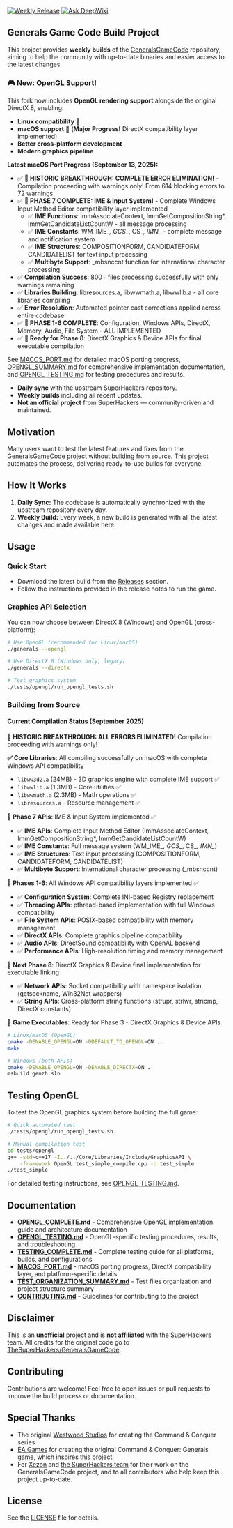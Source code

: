 [![Weekly Release](https://github.com/fbraz3/GeneralsGameCode/actions/workflows/weekly-release.yml/badge.svg)](https://github.com/fbraz3/GeneralsGameCode/actions/workflows/weekly-release.yml)
[![Ask DeepWiki](https://deepwiki.com/badge.svg)](https://deepwiki.com/fbraz3/GeneralsGameCode)

## Generals Game Code Build Project

This project provides **weekly builds** of the [GeneralsGameCode](https://github.com/TheSuperHackers/GeneralsGameCode/) repository, aiming to help the community with up-to-date binaries and easier access to the latest changes.

### 🎮 New: OpenGL Support!
This fork now includes **OpenGL rendering support** alongside the original DirectX 8, enabling:
- **Linux compatibility** 🐧
- **macOS support** 🍎 (**Major Progress!** DirectX compatibility layer implemented)
- **Better cross-platform development**
- **Modern graphics pipeline**

**Latest macOS Port Progress (September 13, 2025):**
- ✅ **🎉 HISTORIC BREAKTHROUGH: COMPLETE ERROR ELIMINATION!** - Compilation proceeding with warnings only! From 614 blocking errors to 72 warnings
- ✅ **🚀 PHASE 7 COMPLETE: IME & Input System!** - Complete Windows Input Method Editor compatibility layer implemented
  - ✅ **IME Functions**: ImmAssociateContext, ImmGetCompositionString*, ImmGetCandidateListCountW - all message processing
  - ✅ **IME Constants**: WM_IME_*, GCS_*, CS_*, IMN_* - complete message and notification system
  - ✅ **IME Structures**: COMPOSITIONFORM, CANDIDATEFORM, CANDIDATELIST for text input processing
  - ✅ **Multibyte Support**: _mbsnccnt function for international character processing
- ✅ **Compilation Success**: 800+ files processing successfully with only warnings remaining
- ✅ **Libraries Building**: libresources.a, libwwmath.a, libwwlib.a - all core libraries compiling
- ✅ **Error Resolution**: Automated pointer cast corrections applied across entire codebase
- ✅ **🚀 PHASE 1-6 COMPLETE**: Configuration, Windows APIs, DirectX, Memory, Audio, File System - ALL IMPLEMENTED
- ✅ **🎯 Ready for Phase 8**: DirectX Graphics & Device APIs for final executable compilation

See [MACOS_PORT.md](./MACOS_PORT.md) for detailed macOS porting progress, [OPENGL_SUMMARY.md](OPENGL_SUMMARY.md) for comprehensive implementation documentation, and [OPENGL_TESTING.md](./OPENGL_TESTING.md) for testing procedures and results.

- **Daily sync** with the upstream SuperHackers repository.
- **Weekly builds** including all recent updates.
- **Not an official project** from SuperHackers — community-driven and maintained.

## Motivation

Many users want to test the latest features and fixes from the GeneralsGameCode project without building from source. This project automates the process, delivering ready-to-use builds for everyone.

## How It Works

1. **Daily Sync:** The codebase is automatically synchronized with the upstream repository every day.
2. **Weekly Build:** Every week, a new build is generated with all the latest changes and made available here.

## Usage

### Quick Start
- Download the latest build from the [Releases](https://github.com/fbraz3/GeneralsGameCode/releases) section.
- Follow the instructions provided in the release notes to run the game.

### Graphics API Selection
You can now choose between DirectX 8 (Windows) and OpenGL (cross-platform):

```bash
# Use OpenGL (recommended for Linux/macOS)
./generals --opengl

# Use DirectX 8 (Windows only, legacy)
./generals --directx

# Test graphics system
./tests/opengl/run_opengl_tests.sh
```

### Building from Source

#### Current Compilation Status (September 2025)
**🎉 HISTORIC BREAKTHROUGH: ALL ERRORS ELIMINATED!** Compilation proceeding with warnings only!

**✅ Core Libraries**: All compiling successfully on macOS with complete Windows API compatibility
- `libww3d2.a` (24MB) - 3D graphics engine with complete IME support ✅
- `libwwlib.a` (1.3MB) - Core utilities ✅  
- `libwwmath.a` (2.3MB) - Math operations ✅
- `libresources.a` - Resource management ✅

**🚀 Phase 7 APIs**: IME & Input System implemented ✅
- ✅ **IME APIs**: Complete Input Method Editor (ImmAssociateContext, ImmGetCompositionString*, ImmGetCandidateListCountW)
- ✅ **IME Constants**: Full message system (WM_IME_*, GCS_*, CS_*, IMN_*)
- ✅ **IME Structures**: Text input processing (COMPOSITIONFORM, CANDIDATEFORM, CANDIDATELIST)
- ✅ **Multibyte Support**: International character processing (_mbsnccnt)

**🚀 Phases 1-6**: All Windows API compatibility layers implemented ✅
- ✅ **Configuration System**: Complete INI-based Registry replacement
- ✅ **Threading APIs**: pthread-based implementation with full Windows compatibility
- ✅ **File System APIs**: POSIX-based compatibility with memory management
- ✅ **DirectX APIs**: Complete graphics pipeline compatibility
- ✅ **Audio APIs**: DirectSound compatibility with OpenAL backend
- ✅ **Performance APIs**: High-resolution timing and memory management

**🎯 Next Phase 8**: DirectX Graphics & Device final implementation for executable linking
- ✅ **Network APIs**: Socket compatibility with namespace isolation (getsockname, Win32Net wrappers)
- ✅ **String APIs**: Cross-platform string functions (strupr, strlwr, stricmp, DirectX constants)

**🎯 Game Executables**: Ready for Phase 3 - DirectX Graphics & Device APIs

```bash
# Linux/macOS (OpenGL)
cmake -DENABLE_OPENGL=ON -DDEFAULT_TO_OPENGL=ON ..
make

# Windows (both APIs)
cmake -DENABLE_OPENGL=ON -DENABLE_DIRECTX=ON ..
msbuild genzh.sln
```

## Testing OpenGL

To test the OpenGL graphics system before building the full game:

```bash
# Quick automated test
./tests/opengl/run_opengl_tests.sh

# Manual compilation test
cd tests/opengl
g++ -std=c++17 -I../../Core/Libraries/Include/GraphicsAPI \
    -framework OpenGL test_simple_compile.cpp -o test_simple
./test_simple
```

For detailed testing instructions, see [OPENGL_TESTING.md](./OPENGL_TESTING.md).

## Documentation

- **[OPENGL_COMPLETE.md](OPENGL_SUMMARY.md)** - Comprehensive OpenGL implementation guide and architecture documentation
- **[OPENGL_TESTING.md](./OPENGL_TESTING.md)** - OpenGL-specific testing procedures, results, and troubleshooting
- **[TESTING_COMPLETE.md](TESTING.md)** - Complete testing guide for all platforms, builds, and configurations
- **[MACOS_PORT.md](./MACOS_PORT.md)** - macOS porting progress, DirectX compatibility layer, and platform-specific details
- **[TEST_ORGANIZATION_SUMMARY.md](./TEST_ORGANIZATION_SUMMARY.md)** - Test files organization and project structure summary
- **[CONTRIBUTING.md](./CONTRIBUTING.md)** - Guidelines for contributing to the project

## Disclaimer

This is an **unofficial** project and is **not affiliated** with the SuperHackers team. All credits for the original code go to [TheSuperHackers/GeneralsGameCode](https://github.com/TheSuperHackers/GeneralsGameCode/).

## Contributing

Contributions are welcome! Feel free to open issues or pull requests to improve the build process or documentation.

## Special Thanks

- The original [Westwood Studios](https://en.wikipedia.org/wiki/Westwood_Studios) for creating the Command & Conquer series
- [EA Games](https://en.wikipedia.org/wiki/Electronic_Arts) for creating the original Command & Conquer: Generals game, which inspires this project.
- For [Xezon](https://github.com/xezon) and [the SuperHackers team](https://github.com/TheSuperHackers) for their work on the GeneralsGameCode project, and to all contributors who help keep this project up-to-date.

## License

See the [LICENSE](./LICENSE) file for details.
